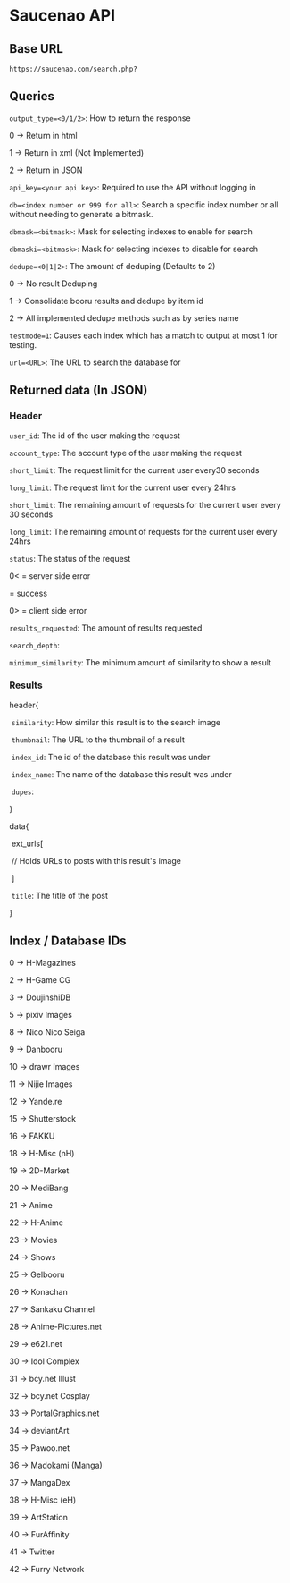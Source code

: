 # Saucenao API

## Base URL

`https://saucenao.com/search.php?`

## Queries

`output_type=<0/1/2>`: How to return the response

0 -> Return in html

1 -> Return in xml (Not Implemented) 

2 -> Return in JSON

`api_key=<your api key>`: Required to use the API without logging in

`db=<index number or 999 for all>`: Search a specific index number or all without needing to generate a bitmask.

`dbmask=<bitmask>`: Mask for selecting indexes to enable for search

`dbmaski=<bitmask>`: Mask for selecting indexes to disable for search

`dedupe=<0|1|2>`: The amount of deduping (Defaults to 2)

0 -> No result Deduping

1 -> Consolidate booru results and dedupe by item id

2 -> All implemented dedupe methods such as by series name

`testmode=1`: Causes each index which has a match to output at most 1 for testing. 

`url=<URL>`: The URL to search the database for

## Returned data (In JSON)

### Header

`user_id`: The id of the user making the request

`account_type`: The account type of the user making the request

`short_limit`: The request limit for the current user every30 seconds

`long_limit`: The request limit for the current user every 24hrs

`short_limit`: The remaining amount of requests for the current user every 30 seconds

`long_limit`: The remaining amount of requests for the current user every 24hrs

`status`: The status of the request

0< = server side error

 = success

0> = client side error

`results_requested`: The amount of results requested

`search_depth`: 

`minimum_similarity`: The minimum amount of similarity to show a result

### Results

header{

​	`similarity`: How similar this result is to the search image

​	`thumbnail`: The URL to the thumbnail of a result

​	`index_id`: The id of the database this result was under

​	`index_name`: The name of the database this result was under

​	`dupes`:

}

data{

​	ext_urls[

​		// Holds URLs to posts with this result's image

​	]

​	`title`: The title of the post

}

## Index / Database IDs

0 -> H-Magazines

2 -> H-Game CG

3 -> DoujinshiDB

5 -> pixiv Images

8 -> Nico Nico Seiga

9 -> Danbooru

10 -> drawr Images

11 -> Nijie Images

12 -> Yande.re

15 -> Shutterstock

16 -> FAKKU

18 -> H-Misc (nH)

19 -> 2D-Market

20 -> MediBang

21 -> Anime

22 -> H-Anime

23 -> Movies

24 -> Shows

25 -> Gelbooru

26 -> Konachan

27 -> Sankaku Channel

28 -> Anime-Pictures.net

29 -> e621.net

30 -> Idol Complex

31 -> bcy.net Illust

32 -> bcy.net Cosplay

33 -> PortalGraphics.net

34 -> deviantArt

35 -> Pawoo.net

36 -> Madokami (Manga)

37 -> MangaDex

38 -> H-Misc (eH)

39 -> ArtStation

40 -> FurAffinity

41 -> Twitter

42 -> Furry Network

